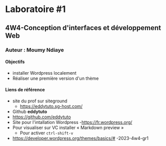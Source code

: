 # Laboratoire #1
## 4W4-Conception d'interfaces et développement Web
### Auteur : Moumy Ndiaye

#### Objectifs
- installer Wordpress localement
- Réaliser une première version d'un thème

#### Liens de référence
- site du prof sur siteground
    - https://eddytuto.sg-host.com/
- Github **eddytuto**
 - https://github.com/eddytuto
- Site pour l'intallation Wordpress
    -https://fr.wordpress.org/
- Pour visualiser sur VC installer « Markdown preview »
    - Pour activer `ctrl-shift-v`
- https://developer.wordpress.org/themes/basics/# -2023-4w4-gr1
